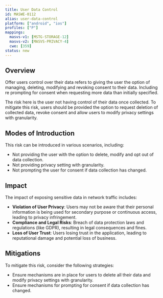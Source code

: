 ```yaml
---
title: User Data Control 
id: MASWE-0112
alias: user-data-control
platform: ["android", "ios"]
profiles: ["P"]
mappings:
  masvs-v1: [MSTG-STORAGE-12]
  masvs-v2: [MASVS-PRIVACY-4]
  cwe: [359]
status: new
---
```


## Overview

Offer users control over their data refers to giving the user the option of managing, deleting, modifying and revoking consent to their data. Including re prompting for consent when requesting more data than initially specified.

The risk here is the user not having control of their data once collected. To mitigate this risk, users should be provided the option to request deletion of collected data, revoke consent and allow users to modify privacy settings with granularity.


## Modes of Introduction

This risk can be introduced in various scenarios, including:

- Not providing the user with the option to delete, modify and opt out of data collection.
- Not providing privacy setting with granularity.
- Not prompting the user for consent if data collection has changed.



## Impact

The impact of exposing sensitive data in network traffic includes:

- **Violation of User Privacy**: Users may not be aware that their personal information is being used for secondary purpose or continuous access, leading to privacy infringement.
- **Compliance and Legal Risks**: Breach of data protection laws and regulations (like GDPR), resulting in legal consequences and fines.
- **Loss of User Trust**: Users losing trust in the application, leading to reputational damage and potential loss of business.

## Mitigations

To mitigate this risk, consider the following strategies:

- Ensure mechanisms are in place for users to delete all their data and modify privacy settings with granularity.
- Ensure mechanisms for prompting for consent if data collection has changed.
